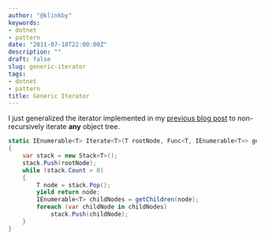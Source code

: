 ```yaml
---
author: "@klinkby"
keywords:
- dotnet
- pattern   
date: "2011-07-18T22:00:00Z"
description: ""
draft: false
slug: generic-iterator
tags:
- dotnet
- pattern
title: Generic Iterator
---
```



I just generalized the iterator implemented in my [previous blog post](http://kli.dk/2011/05/25/iterate-folders-non-recursively) to non-recursively iterate **any** object tree.   

```C#
static IEnumerable<T> Iterate<T>(T rootNode, Func<T, IEnumerable<T>> getChildren)
{
    var stack = new Stack<T>();
    stack.Push(rootNode);
    while (stack.Count > 0)
    {
        T node = stack.Pop();
        yield return node;
        IEnumerable<T> childNodes = getChildren(node);
        foreach (var childNode in childNodes)
            stack.Push(childNode);
    }
}
```

